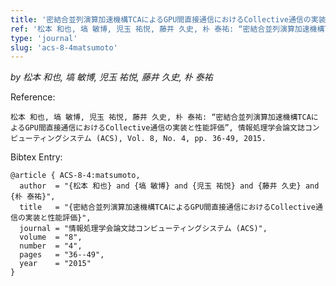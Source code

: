 ```yaml
---
title: '密結合並列演算加速機構TCAによるGPU間直接通信におけるCollective通信の実装と性能評価'
ref: '松本 和也, 塙 敏博, 児玉 祐悦, 藤井 久史, 朴 泰祐: “密結合並列演算加速機構TCAによるGPU間直接通信におけるCollective通信の実装と性能評価”, 情報処理学会論文誌コンピューティングシステム (ACS), Vol. 8, No. 4, pp. 36-49, 2015.'
type: 'journal'
slug: 'acs-8-4matsumoto'
---
```


*by 松本 和也, 塙 敏博, 児玉 祐悦, 藤井 久史, 朴 泰祐*

Reference:
```
松本 和也, 塙 敏博, 児玉 祐悦, 藤井 久史, 朴 泰祐: “密結合並列演算加速機構TCAによるGPU間直接通信におけるCollective通信の実装と性能評価”, 情報処理学会論文誌コンピューティングシステム (ACS), Vol. 8, No. 4, pp. 36-49, 2015.
```

Bibtex Entry:
```
@article { ACS-8-4:matsumoto,
  author  = "{松本 和也} and {塙 敏博} and {児玉 祐悦} and {藤井 久史} and {朴 泰祐}",
  title   = "{密結合並列演算加速機構TCAによるGPU間直接通信におけるCollective通信の実装と性能評価}",
  journal = "情報処理学会論文誌コンピューティングシステム (ACS)",
  volume  = "8",
  number  = "4",
  pages   = "36--49",
  year    = "2015"
}
```
